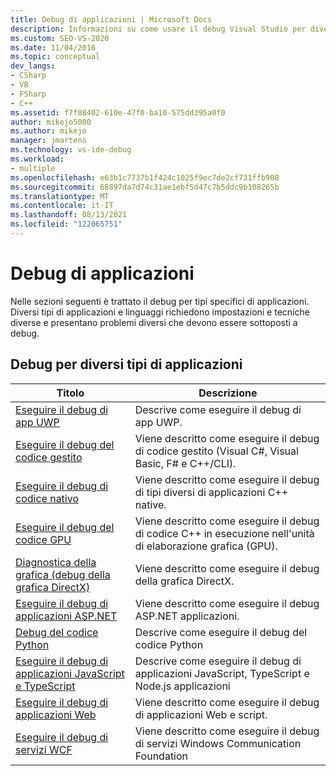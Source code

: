 ```yaml
---
title: Debug di applicazioni | Microsoft Docs
description: Informazioni su come usare il debug Visual Studio per diversi tipi di applicazioni, ad esempio app UWP, codice gestito, codice nativo, codice GPU e app Web.
ms.custom: SEO-VS-2020
ms.date: 11/04/2016
ms.topic: conceptual
dev_langs:
- CSharp
- VB
- FSharp
- C++
ms.assetid: f7f08402-610e-47f0-ba10-575dd395a0f0
author: mikejo5000
ms.author: mikejo
manager: jmartens
ms.technology: vs-ide-debug
ms.workload:
- multiple
ms.openlocfilehash: e63b1c7737b1f424c1025f9ec7de2cf731ffb908
ms.sourcegitcommit: 68897da7d74c31ae1ebf5d47c7b5ddc9b108265b
ms.translationtype: MT
ms.contentlocale: it-IT
ms.lasthandoff: 08/13/2021
ms.locfileid: "122065751"
---
```

# <a name="debugging-applications"></a>Debug di applicazioni
Nelle sezioni seguenti è trattato il debug per tipi specifici di applicazioni. Diversi tipi di applicazioni e linguaggi richiedono impostazioni e tecniche diverse e presentano problemi diversi che devono essere sottoposti a debug.

## <a name="debugging-for-different-types-of-applications"></a>Debug per diversi tipi di applicazioni

|Titolo|Descrizione|
|-|-|
|[Eseguire il debug di app UWP](../debugger/debugging-windows-store-and-windows-universal-apps.md)|Descrive come eseguire il debug di app UWP.|
|[Eseguire il debug del codice gestito](../debugger/debugging-managed-code.md)|Viene descritto come eseguire il debug di codice gestito (Visual C#, Visual Basic, F# e C++/CLI).|
|[Eseguire il debug di codice nativo](../debugger/debugging-native-code.md)|Viene descritto come eseguire il debug di tipi diversi di applicazioni C++ native.|
|[Eseguire il debug del codice GPU](../debugger/debugging-gpu-code.md)|Viene descritto come eseguire il debug di codice C++ in esecuzione nell'unità di elaborazione grafica (GPU).|
|[Diagnostica della grafica (debug della grafica DirectX)](graphics/visual-studio-graphics-diagnostics.md)|Viene descritto come eseguire il debug della grafica DirectX.|
|[Eseguire il debug di applicazioni ASP.NET](../debugger/how-to-enable-debugging-for-aspnet-applications.md)|Viene descritto come eseguire il debug ASP.NET applicazioni.|
|[Debug del codice Python](../python/tutorial-working-with-python-in-visual-studio-step-04-debugging.md)|Descrive come eseguire il debug del codice Python|
|[Eseguire il debug di applicazioni JavaScript e TypeScript](../javascript/debug-nodejs.md)|Descrive come eseguire il debug di applicazioni JavaScript, TypeScript e Node.js applicazioni|
|[Eseguire il debug di applicazioni Web](../debugger/debugging-web-applications.md)|Viene descritto come eseguire il debug di applicazioni Web e script.|
|[Eseguire il debug di servizi WCF](../debugger/debugging-wcf-services.md)|Viene descritto come eseguire il debug di servizi Windows Communication Foundation|